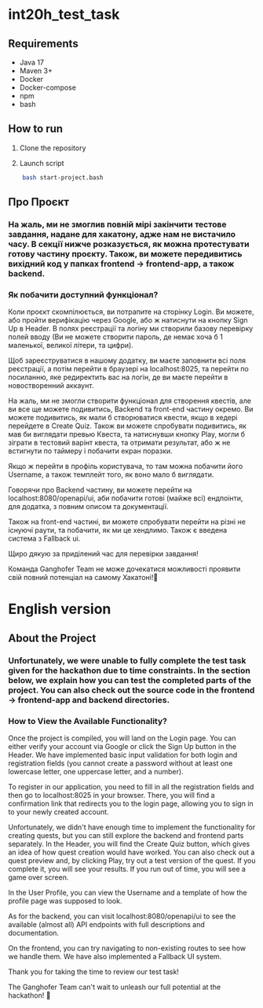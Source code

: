 # int20h_test_task
## Requirements
- Java 17
- Maven 3+
- Docker
- Docker-compose
- npm
- bash

## How to run
1. Clone the repository

2. Launch script
```bash
    bash start-project.bash
```

## Про Проєкт

### На жаль, ми не змоглив повній мірі закінчити тестове завдання, надане для хакатону, адже нам не вистачило часу. В секції нижче розказується, як можна протестувати готову частину проєкту. Також, ви можете передивитись вихідний код у папках frontend -> frontend-app, а також backend. 

### Як побачити доступний функціонал?

Коли проєкт скомпілюється, ви потрапите на сторінку Login. Ви можете, або пройти верифікацію через Googlе, або ж натиснути на кнопку Sign Up в Header. В полях реєстрації та логіну ми створили базову перевірку полей вводу (Ви не можете створити пароль, де немає хоча б 1 маленької, великої літери, та цифри).

Щоб зареєструватися в нашому додатку, ви маєте заповнити всі поля реєстрації, а потім перейти в браузері на localhost:8025, та перейти по посиланню, яке редиректить вас на логін, де ви маєте перейти в новостворенний аккаунт.

На жаль, ми не змогли створити функціонал для створення квестів, але ви все ще можете подивитись, Backend та front-end частину окремо. Ви можете подивитись, як мали б створюватися квести, якщо в хедері перейдете в Create Quiz. Також ви можете спробувати подивитись, як мав би виглядати превью Квеста, та натиснувши кнопку Play, могли б зіграти в тестовий варінт квеста, та отримати результат, або ж не встигнути по таймеру і побачити екран поразки. 

Якщо ж перейти в профіль користувача, то там можна побачити його Username, а також темплейт того, як воно мало б виглядати.

Говорячи про Backend частину, ви можете перейти на localhost:8080/openapi/ui, аби побачити готові (майже всі) ендпоінти, для додатка, з повним описом та документації.

Також на front-end частині, ви можете спробувати перейти на різні не існуючі раути, та побачити, як ми це хендлимо. Також є введена система з Fallback ui.

Щиро дякую за приділений час для перевірки завдання!

Команда Ganghofer Team не може дочекатися можливості проявити свій повний потенціал на самому Хакатоні!🚀



# English version

## About the Project

### Unfortunately, we were unable to fully complete the test task given for the hackathon due to time constraints. In the section below, we explain how you can test the completed parts of the project. You can also check out the source code in the frontend -> frontend-app and backend directories.

### How to View the Available Functionality?

Once the project is compiled, you will land on the Login page. You can either verify your account via Google or click the Sign Up button in the Header. We have implemented basic input validation for both login and registration fields (you cannot create a password without at least one lowercase letter, one uppercase letter, and a number).

To register in our application, you need to fill in all the registration fields and then go to localhost:8025 in your browser. There, you will find a confirmation link that redirects you to the login page, allowing you to sign in to your newly created account.

Unfortunately, we didn't have enough time to implement the functionality for creating quests, but you can still explore the backend and frontend parts separately. In the Header, you will find the Create Quiz button, which gives an idea of how quest creation would have worked. You can also check out a quest preview and, by clicking Play, try out a test version of the quest. If you complete it, you will see your results. If you run out of time, you will see a game over screen.

In the User Profile, you can view the Username and a template of how the profile page was supposed to look.

As for the backend, you can visit localhost:8080/openapi/ui to see the available (almost all) API endpoints with full descriptions and documentation.

On the frontend, you can try navigating to non-existing routes to see how we handle them. We have also implemented a Fallback UI system.

Thank you for taking the time to review our test task!

The Ganghofer Team can't wait to unleash our full potential at the hackathon! 🚀